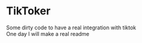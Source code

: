 # TikToker
Some dirty code to have a real integration with tiktok<br />
One day I will make a real readme 
